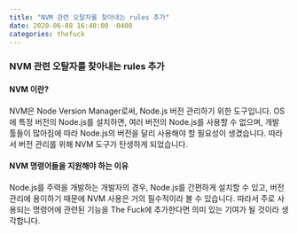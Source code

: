 ```yaml
---
title: "NVM 관련 오탈자를 찾아내는 rules 추가"
date: 2020-06-08 16:40:00 -0400
categories: thefuck
---
```


### NVM 관련 오탈자를 찾아내는 rules 추가

#### NVM 이란?

NVM은 Node Version Manager로써, Node.js 버전 관리하기 위한 도구입니다. OS에 특정 버전의 Node.js를 설치하면, 여러 버전의 Node.js를 사용할 수 없으며, 개발 툴들이 많아짐에 따라 Node.js의 버전을 달리 사용해야 할 필요성이 생겼습니다. 따라서 버전 관리를 위해 NVM 도구가 탄생하게 되었습니다.

#### NVM 명령어들을 지원해야 하는 이유

Node.js를 주력을 개발하는 개발자의 경우, Node.js를 간편하게 설치할 수 있고, 버전 관리에 용이하기 때문에 NVM 사용은 거의 필수적이라 볼 수 있습니다. 따라서 주로 사용되는 명령어에 관련된 기능을 The Fuck에 추가한다면 의미 있는 기여가 될 것이라 생각합니다.